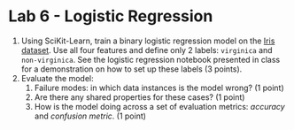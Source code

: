 # Lab 6 - Logistic Regression

1. Using SciKit-Learn, train a binary logistic regression model on the [Iris dataset](https://scikit-learn.org/stable/auto_examples/datasets/plot_iris_dataset.html). Use all four features and define only 2 labels: `virginica` and `non-virginica`. See the logistic regression notebook presented in class for a demonstration on how to set up these labels (3 points).
2. Evaluate the model:
   1. Failure modes: in which data instances is the model wrong? (1 point)
   2. Are there any shared properties for these cases? (1 point)
   3. How is the model doing across a set of evaluation metrics: _accuracy_ and _confusion metric_. (1 point)

